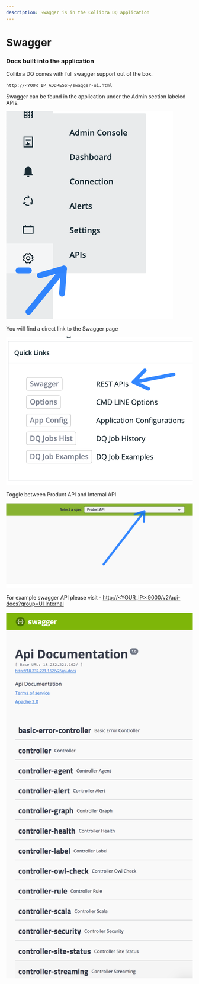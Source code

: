 ```yaml
---
description: Swagger is in the Collibra DQ application
---
```


# Swagger

### Docs built into the application

Collibra DQ comes with full swagger support out of the box.

```
http://<YOUR_IP_ADDRESS>/swagger-ui.html
```

Swagger can be found in the application under the Admin section labeled APIs.

![](<../../.gitbook/assets/image (126) (1).png>)

You will find a direct link to the Swagger page

![](<../../.gitbook/assets/image (122).png>)

Toggle between Product API and Internal API

![](<../../.gitbook/assets/image (171).png>)

For example swagger API please visit - [http://\<YOUR\_IP>:9000/v2/api-docs?group=UI Internal](http://35.194.91.201:9003/v2/api-docs?group=UI%20Internal)

![](../../.gitbook/assets/owl-swagger.png)
